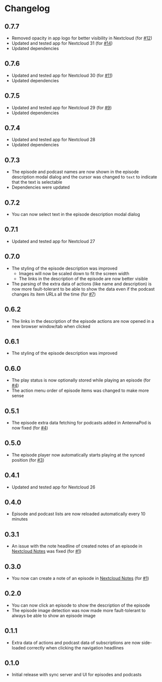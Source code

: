 # Changelog

## 0.7.7
- Removed opacity in app logo for better visibility in Nextcloud
  (for [#12](https://github.com/pbek/nextcloud-nextpod/issues/12))
- Updated and tested app for Nextcloud 31 (for [#14](https://github.com/pbek/nextcloud-nextpod/issues/14))
- Updated dependencies

## 0.7.6
- Updated and tested app for Nextcloud 30 (for [#11](https://github.com/pbek/nextcloud-nextpod/issues/11))
- Updated dependencies

## 0.7.5
- Updated and tested app for Nextcloud 29 (for [#9](https://github.com/pbek/nextcloud-nextpod/issues/9))
- Updated dependencies

## 0.7.4
- Updated and tested app for Nextcloud 28
- Updated dependencies

## 0.7.3
- The episode and podcast names are now shown in the episode description modal dialog
  and the cursor was changed to `text` to indicate that the text is selectable
- Dependencies were updated

## 0.7.2
- You can now select text in the episode description modal dialog

## 0.7.1
- Updated and tested app for Nextcloud 27

## 0.7.0
- The styling of the episode description was improved
  - Images will now be scaled down to fit the screen width
  - The links in the description of the episode are now better visible
- The parsing of the extra data of actions (like name and description)
  is now more fault-tolerant to be able to show the data even if the
  podcast changes its item URLs all the time (for [#7](https://github.com/pbek/nextcloud-nextpod/issues/7))

## 0.6.2
- The links in the description of the episode actions are now opened
  in a new browser window/tab when clicked

## 0.6.1
- The styling of the episode description was improved

## 0.6.0
- The play status is now optionally stored while playing an episode
  (for [#4](https://github.com/pbek/nextcloud-nextpod/issues/4))
- The action menu order of episode items was changed to make more sense

## 0.5.1
- The episode extra data fetching for podcasts added in AntennaPod is now fixed
  (for [#4](https://github.com/pbek/nextcloud-nextpod/issues/4))

## 0.5.0
- The episode player now automatically starts playing at the synced position
  (for [#3](https://github.com/pbek/nextcloud-nextpod/issues/3))

## 0.4.1
- Updated and tested app for Nextcloud 26

## 0.4.0
- Episode and podcast lists are now reloaded automatically every 10 minutes

## 0.3.1
- An issue with the note headline of created notes of an episode in
  [Nextcloud Notes](https://apps.nextcloud.com/apps/notes) was fixed
  (for [#1](https://github.com/pbek/nextcloud-nextpod/issues/1)) 

## 0.3.0
- You now can create a note of an episode in [Nextcloud Notes](https://apps.nextcloud.com/apps/notes)
  (for [#1](https://github.com/pbek/nextcloud-nextpod/issues/1)) 

## 0.2.0
- You can now click an episode to show the description of the episode
- The episode image detection was now made more fault-tolerant to always be able to show an episode image

## 0.1.1
- Extra data of actions and podcast data of subscriptions are now side-loaded correctly
  when clicking the navigation headlines

## 0.1.0
- Initial release with sync server and UI for episodes and podcasts

